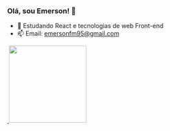 ### Olá, sou Emerson! 👋

- 🌱 Estudando React e tecnologias de web Front-end
- 📫 Email: emersonfm95@gmail.com


<div>
  <a href="https://github.com/emersonfmorais">
    <img height="180em" src"https://github-readme-stats.vercel.app/api?username-emersonfmorais&show_icons-true&theme-dracula&include_all_commits-true&count_private-true"/>
    <img height="180em" src="https://github-readme-stats.vercel.app/api/top-langs/?username=emersonmorais&layout=compact&langs_count=&theme=dracula"/>
    </div>
